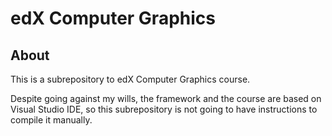 # edX Computer Graphics

## About

This is a subrepository to edX Computer Graphics course.

Despite going against my wills, the framework and the course are based on Visual Studio IDE, so this subrepository is not going to have instructions to compile it manually.
